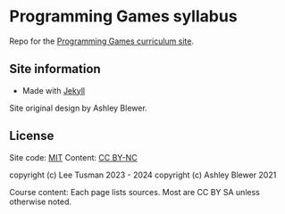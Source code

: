# Programming Games syllabus

Repo for the [Programming Games curriculum site](https://leetusman.com/programming-games).

## Site information

* Made with [Jekyll](https://jekyllrb.com/)

Site original design by Ashley Blewer. 

## License

Site code: [MIT](https://opensource.org/licenses/MIT)
Content: [CC BY-NC](https://creativecommons.org/licenses/by-nc/4.0/)

copyright (c) Lee Tusman 2023 - 2024
copyright (c) Ashley Blewer 2021

Course content: Each page lists sources. Most are CC BY SA unless otherwise noted.
